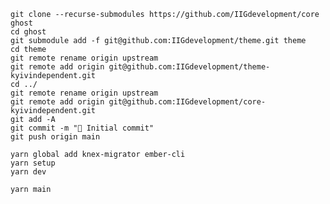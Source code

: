     git clone --recurse-submodules https://github.com/IIGdevelopment/core ghost
    cd ghost
    git submodule add -f git@github.com:IIGdevelopment/theme.git theme
    cd theme
    git remote rename origin upstream
    git remote add origin git@github.com:IIGdevelopment/theme-kyivindependent.git
    cd ../
    git remote rename origin upstream
    git remote add origin git@github.com:IIGdevelopment/core-kyivindependent.git
    git add -A
    git commit -m "🚀 Initial commit"
    git push origin main

    yarn global add knex-migrator ember-cli
    yarn setup
    yarn dev

    yarn main